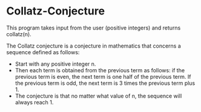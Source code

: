 # Collatz-Conjecture

This program takes input from the user (positive integers) and returns collatz(n). 

The Collatz conjecture is a conjecture in mathematics that concerns a sequence defined as follows: 
- Start with any positive integer n. 
- Then each term is obtained from the previous term as follows: if the previous term is even, the next term is one half of the previous term. If the previous term is odd, the next term is 3 times the previous term plus 1. 
- The conjecture is that no matter what value of n, the sequence will always reach 1. 
